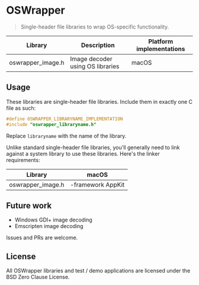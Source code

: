 # OSWrapper

> Single-header file libraries to wrap OS-specific functionality.

| Library           | Description                      | Platform implementations |
| ----------------- | -------------------------------- | ------------------------ |
| oswrapper_image.h | Image decoder using OS libraries | macOS                    |

## Usage

These libraries are single-header file libraries.
Include them in exactly one C file as such:

```C
#define OSWRAPPER_LIBRARYNAME_IMPLEMENTATION
#include "oswrapper_libraryname.h"
```

Replace `libraryname` with the name of the library.

Unlike standard single-header file libraries, you'll generally need to
link against a system library to use these libraries. Here's the linker requirements:

| Library           | macOS             |
| ----------------- | ----------------- |
| oswrapper_image.h | -framework AppKit |

## Future work

- Windows GDI+ image decoding
- Emscripten image decoding

Issues and PRs are welcome.

## License

All OSWrapper libraries and test / demo applications are licensed under the BSD Zero Clause License.
